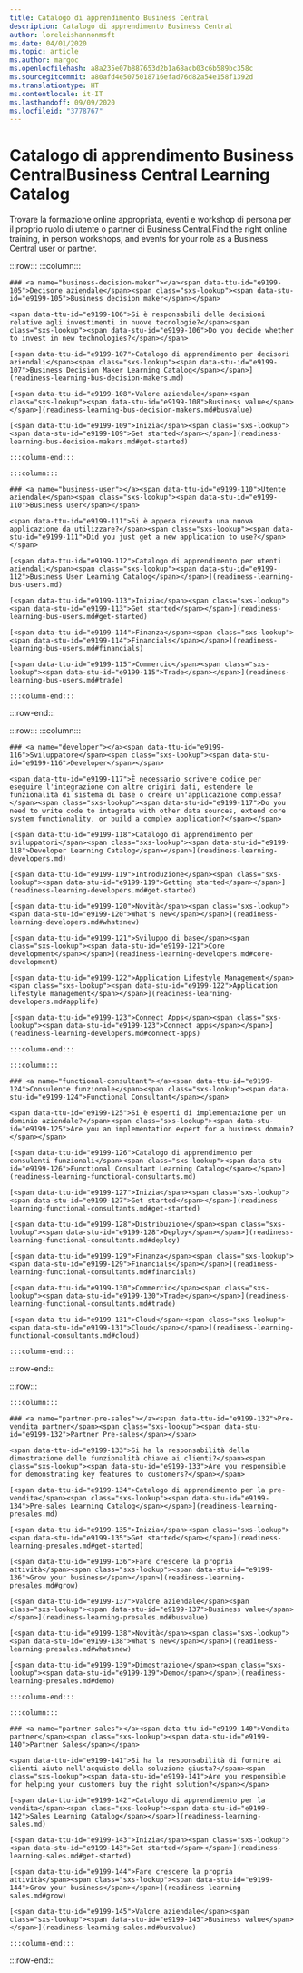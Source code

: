 ```yaml
---
title: Catalogo di apprendimento Business Central
description: Catalogo di apprendimento Business Central
author: loreleishannonmsft
ms.date: 04/01/2020
ms.topic: article
ms.author: margoc
ms.openlocfilehash: a8a235e07b887653d2b1a68acb03c6b589bc358c
ms.sourcegitcommit: a80afd4e5075018716efad76d82a54e158f1392d
ms.translationtype: HT
ms.contentlocale: it-IT
ms.lasthandoff: 09/09/2020
ms.locfileid: "3778767"
---
```

# <a name="business-central-learning-catalog"></a><span data-ttu-id="e9199-103">Catalogo di apprendimento Business Central</span><span class="sxs-lookup"><span data-stu-id="e9199-103">Business Central Learning Catalog</span></span>
<span data-ttu-id="e9199-104">Trovare la formazione online appropriata, eventi e workshop di persona per il proprio ruolo di utente o partner di Business Central.</span><span class="sxs-lookup"><span data-stu-id="e9199-104">Find the right online training, in person workshops, and events for your role as a Business Central user or partner.</span></span>

:::row:::
    :::column:::

    ### <a name="business-decision-maker"></a><span data-ttu-id="e9199-105">Decisore aziendale</span><span class="sxs-lookup"><span data-stu-id="e9199-105">Business decision maker</span></span>

    <span data-ttu-id="e9199-106">Si è responsabili delle decisioni relative agli investimenti in nuove tecnologie?</span><span class="sxs-lookup"><span data-stu-id="e9199-106">Do you decide whether to invest in new technologies?</span></span> 

    [<span data-ttu-id="e9199-107">Catalogo di apprendimento per decisori aziendali</span><span class="sxs-lookup"><span data-stu-id="e9199-107">Business Decision Maker Learning Catalog</span></span>](readiness-learning-bus-decision-makers.md)

    [<span data-ttu-id="e9199-108">Valore aziendale</span><span class="sxs-lookup"><span data-stu-id="e9199-108">Business value</span></span>](readiness-learning-bus-decision-makers.md#busvalue)

    [<span data-ttu-id="e9199-109">Inizia</span><span class="sxs-lookup"><span data-stu-id="e9199-109">Get started</span></span>](readiness-learning-bus-decision-makers.md#get-started)

    :::column-end:::

    :::column:::

    ### <a name="business-user"></a><span data-ttu-id="e9199-110">Utente aziendale</span><span class="sxs-lookup"><span data-stu-id="e9199-110">Business user</span></span>

    <span data-ttu-id="e9199-111">Si è appena ricevuta una nuova applicazione da utilizzare?</span><span class="sxs-lookup"><span data-stu-id="e9199-111">Did you just get a new application to use?</span></span> 

    [<span data-ttu-id="e9199-112">Catalogo di apprendimento per utenti aziendali</span><span class="sxs-lookup"><span data-stu-id="e9199-112">Business User Learning Catalog</span></span>](readiness-learning-bus-users.md)

    [<span data-ttu-id="e9199-113">Inizia</span><span class="sxs-lookup"><span data-stu-id="e9199-113">Get started</span></span>](readiness-learning-bus-users.md#get-started)

    [<span data-ttu-id="e9199-114">Finanza</span><span class="sxs-lookup"><span data-stu-id="e9199-114">Financials</span></span>](readiness-learning-bus-users.md#financials)

    [<span data-ttu-id="e9199-115">Commercio</span><span class="sxs-lookup"><span data-stu-id="e9199-115">Trade</span></span>](readiness-learning-bus-users.md#trade)

    :::column-end:::

:::row-end:::

:::row:::
    :::column:::

    ### <a name="developer"></a><span data-ttu-id="e9199-116">Sviluppatore</span><span class="sxs-lookup"><span data-stu-id="e9199-116">Developer</span></span>

    <span data-ttu-id="e9199-117">È necessario scrivere codice per eseguire l'integrazione con altre origini dati, estendere le funzionalità di sistema di base o creare un'applicazione complessa?</span><span class="sxs-lookup"><span data-stu-id="e9199-117">Do you need to write code to integrate with other data sources, extend core system functionality, or build a complex application?</span></span>

    [<span data-ttu-id="e9199-118">Catalogo di apprendimento per sviluppatori</span><span class="sxs-lookup"><span data-stu-id="e9199-118">Developer Learning Catalog</span></span>](readiness-learning-developers.md)

    [<span data-ttu-id="e9199-119">Introduzione</span><span class="sxs-lookup"><span data-stu-id="e9199-119">Getting started</span></span>](readiness-learning-developers.md#get-started)

    [<span data-ttu-id="e9199-120">Novità</span><span class="sxs-lookup"><span data-stu-id="e9199-120">What's new</span></span>](readiness-learning-developers.md#whatsnew)

    [<span data-ttu-id="e9199-121">Sviluppo di base</span><span class="sxs-lookup"><span data-stu-id="e9199-121">Core development</span></span>](readiness-learning-developers.md#core-development)

    [<span data-ttu-id="e9199-122">Application Lifestyle Management</span><span class="sxs-lookup"><span data-stu-id="e9199-122">Application lifestyle management</span></span>](readiness-learning-developers.md#applife)

    [<span data-ttu-id="e9199-123">Connect Apps</span><span class="sxs-lookup"><span data-stu-id="e9199-123">Connect apps</span></span>](readiness-learning-developers.md#connect-apps)

    :::column-end:::

    :::column:::

    ### <a name="functional-consultant"></a><span data-ttu-id="e9199-124">Consulente funzionale</span><span class="sxs-lookup"><span data-stu-id="e9199-124">Functional Consultant</span></span>
    
    <span data-ttu-id="e9199-125">Si è esperti di implementazione per un dominio aziendale?</span><span class="sxs-lookup"><span data-stu-id="e9199-125">Are you an implementation expert for a business domain?</span></span> 

    [<span data-ttu-id="e9199-126">Catalogo di apprendimento per consulenti funzionali</span><span class="sxs-lookup"><span data-stu-id="e9199-126">Functional Consultant Learning Catalog</span></span>](readiness-learning-functional-consultants.md)

    [<span data-ttu-id="e9199-127">Inizia</span><span class="sxs-lookup"><span data-stu-id="e9199-127">Get started</span></span>](readiness-learning-functional-consultants.md#get-started)

    [<span data-ttu-id="e9199-128">Distribuzione</span><span class="sxs-lookup"><span data-stu-id="e9199-128">Deploy</span></span>](readiness-learning-functional-consultants.md#deploy)

    [<span data-ttu-id="e9199-129">Finanza</span><span class="sxs-lookup"><span data-stu-id="e9199-129">Financials</span></span>](readiness-learning-functional-consultants.md#financials)

    [<span data-ttu-id="e9199-130">Commercio</span><span class="sxs-lookup"><span data-stu-id="e9199-130">Trade</span></span>](readiness-learning-functional-consultants.md#trade)

    [<span data-ttu-id="e9199-131">Cloud</span><span class="sxs-lookup"><span data-stu-id="e9199-131">Cloud</span></span>](readiness-learning-functional-consultants.md#cloud)

    :::column-end:::

:::row-end:::

:::row:::

    :::column:::

    ### <a name="partner-pre-sales"></a><span data-ttu-id="e9199-132">Pre-vendita partner</span><span class="sxs-lookup"><span data-stu-id="e9199-132">Partner Pre-sales</span></span>

    <span data-ttu-id="e9199-133">Si ha la responsabilità della dimostrazione delle funzionalità chiave ai clienti?</span><span class="sxs-lookup"><span data-stu-id="e9199-133">Are you responsible for demonstrating key features to customers?</span></span> 

    [<span data-ttu-id="e9199-134">Catalogo di apprendimento per la pre-vendita</span><span class="sxs-lookup"><span data-stu-id="e9199-134">Pre-sales Learning Catalog</span></span>](readiness-learning-presales.md)

    [<span data-ttu-id="e9199-135">Inizia</span><span class="sxs-lookup"><span data-stu-id="e9199-135">Get started</span></span>](readiness-learning-presales.md#get-started)

    [<span data-ttu-id="e9199-136">Fare crescere la propria attività</span><span class="sxs-lookup"><span data-stu-id="e9199-136">Grow your business</span></span>](readiness-learning-presales.md#grow)

    [<span data-ttu-id="e9199-137">Valore aziendale</span><span class="sxs-lookup"><span data-stu-id="e9199-137">Business value</span></span>](readiness-learning-presales.md#busvalue)

    [<span data-ttu-id="e9199-138">Novità</span><span class="sxs-lookup"><span data-stu-id="e9199-138">What's new</span></span>](readiness-learning-presales.md#whatsnew)

    [<span data-ttu-id="e9199-139">Dimostrazione</span><span class="sxs-lookup"><span data-stu-id="e9199-139">Demo</span></span>](readiness-learning-presales.md#demo)

    :::column-end:::

    :::column:::

    ### <a name="partner-sales"></a><span data-ttu-id="e9199-140">Vendita partner</span><span class="sxs-lookup"><span data-stu-id="e9199-140">Partner Sales</span></span>

    <span data-ttu-id="e9199-141">Si ha la responsabilità di fornire ai clienti aiuto nell'acquisto della soluzione giusta?</span><span class="sxs-lookup"><span data-stu-id="e9199-141">Are you responsible for helping your customers buy the right solution?</span></span> 

    [<span data-ttu-id="e9199-142">Catalogo di apprendimento per la vendita</span><span class="sxs-lookup"><span data-stu-id="e9199-142">Sales Learning Catalog</span></span>](readiness-learning-sales.md)

    [<span data-ttu-id="e9199-143">Inizia</span><span class="sxs-lookup"><span data-stu-id="e9199-143">Get started</span></span>](readiness-learning-sales.md#get-started)

    [<span data-ttu-id="e9199-144">Fare crescere la propria attività</span><span class="sxs-lookup"><span data-stu-id="e9199-144">Grow your business</span></span>](readiness-learning-sales.md#grow)

    [<span data-ttu-id="e9199-145">Valore aziendale</span><span class="sxs-lookup"><span data-stu-id="e9199-145">Business value</span></span>](readiness-learning-sales.md#busvalue)

    :::column-end:::

:::row-end:::
